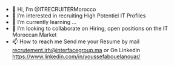 - 👋 Hi, I’m @ITRECRUITERMorocco
- 👀 I’m interested in recruiting High Potentiel IT Profiles 
- 🌱 I’m currently learning ...
- 💞️ I’m looking to collaborate on Hiring, open positions on the IT Moroccan Market 
- 📫 How to reach me Send me your Resume by mail recrutement.irh@interfacegroup.ma or On Linkedin https://www.linkedin.com/in/youssefabouelanouar/

<!---
ITRECRUITERMorocco/ITRECRUITERMorocco is a ✨ special ✨ repository because its `README.md` (this file) appears on your GitHub profile.
You can click the Preview link to take a look at your changes.
--->
